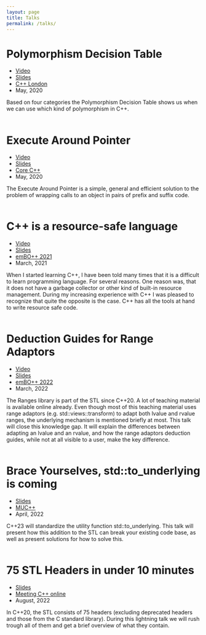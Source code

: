 ```yaml
---
layout: page
title: Talks
permalink: /talks/
---
```


<!--
I would like to have it with the talks like we have it with the posts.
That I have a folder _talks and a layout talk, and then just add
a few variables in the YAML front matter and then an automatically
generated list of the talks in this page.

But for now we do everything within this file with custom
styles and html-code.

-->


<!--Polymorphism Decision Table-->
<div>

<h1>Polymorphism Decision Table</h1>

<section>

  <nav>
    <ul>
      <li><a href="https://youtu.be/vzi0lTVyb-g?t=1730">Video</a></li>
      <li><a href="/assets/slides/C++%20London%20-%20May%202019%20-%20PolymorphismDecisionTable.pdf">Slides</a></li>
      <li><a href="https://www.meetup.com/de-DE/CppLondon/events/268533324/">C++ London</a></li>
      <li>May, 2020</li>
    </ul>
  </nav>

  <article>
    Based on four categories the Polymorphism Decision Table shows us when we can use which kind of polymorphism in C++.
  </article>

</section>

</div>


<br/>


<!--Execute Around Pointer-->
<div>

<h1>Execute Around Pointer</h1>

<section>

  <nav>
    <ul>
	  <li><a href="https://www.youtube.com/watch?v=4HnwuR_bFqs">Video</a></li>
      <li><a href="/assets/slides/Core%20C++%20-%20May%202019%20-%20ExecuteAroundPointer.pdf">Slides</a></li>
      <li><a href="https://www.meetup.com/de-DE/CoreCpp/events/270703090/">Core C++</a></li>
      <li>May, 2020</li>
    </ul>
  </nav>

  <article>
    The Execute Around Pointer is a simple, general and efficient solution to the problem of wrapping calls to an object in pairs of prefix and suffix code.
  </article>

</section>

</div>


<br/>


<!--C++ is a resource-safe language-->
<div>

<h1>C++ is a resource-safe language</h1>

<section>

  <nav>
    <ul>
	  <li><a href="https://www.youtube.com/watch?v=UmdU-y50tW0">Video</a></li>
      <li><a href="/assets/slides/embo++%20-%20C++%20is%20a%20resource-safe%20language.pdf">Slides</a></li>
      <li><a href="https://www.embo.io//">emBO++ 2021</a></li>
      <li>March, 2021</li>
    </ul>
  </nav>

  <article>
    When I started learning C++, I have been told many times that it is a difficult to learn programming language.
For several reasons. One reason was, that it does not have a garbage collector or other kind of built-in resource management.
During my increasing experience with C++ I was pleased to recognize that quite the opposite is the case.
C++ has all the tools at hand to write resource safe code.
  </article>

</section>

</div>


<br/>


<!--Deduction Guides for Range Adaptors-->
<div>

<h1>Deduction Guides for Range Adaptors</h1>

<section>

  <nav>
    <ul>
	  <li><a href="https://www.youtube.com/watch?v=k0GdNrrO6HE">Video</a></li>
      <li><a href="/assets/slides/embo++2022%20-%20Deduction%20Guides%20for%20Range%20Adaptors.pdf">Slides</a></li>
	  <li><a href="https://www.embo.io">emBO++ 2022</a></li>
      <li>March, 2022</li>
    </ul>
  </nav>

  <article>
	The Ranges library is part of the STL since C++20.
A lot of teaching material is available online already.
Even though most of this teaching material uses range adaptors (e.g. std::views::transform)
to adapt both lvalue and rvalue ranges, the underlying mechanism is mentioned briefly at most.
This talk will close this knowledge gap. 
It will explain the differences between adapting an lvalue and an rvalue,
and how the range adaptors deduction guides, while not at all visible to a user, make the key difference.
  </article>

</section>

</div>


<br/>


<!--Brace Yourselves, std::to_underlying is coming-->
<div>

<h1>Brace Yourselves, std::to_underlying is coming</h1>

<section>

  <nav>
    <ul>
      <li><a href="/assets/slides/MUC++-April%202022%20-%20BraceYourselves_std_to_underlying_is_coming.pdf">Slides</a></li>
      <li><a href="https://www.meetup.com/de-DE/MUCplusplus/events/284825082/">MUC++</a></li>
      <li>April, 2022</li>
    </ul>
  </nav>

  <article>
	C++23 will standardize the utility function std::to_underlying. This talk will present how this addition to the STL can break your
existing code base, as well as present solutions for how to solve this. 
  </article>

</section>

</div>


<br/>


<!--75 STL Headers in under 10 minutes-->
<div>

<h1>75 STL Headers in under 10 minutes</h1>

<section>

  <nav>
    <ul>
      <li><a href="/assets/slides/Meeting%20C++-UG-August2022-75%20STL%20Headers%20in%20under%2010%20minutes.pdf">Slides</a></li>
      <li><a href="https://www.meetup.com/meeting-cpp-online/events/287010750/">Meeting C++ online</a></li>
      <li>August, 2022</li>
    </ul>
  </nav>

  <article>
	In C++20, the STL consists of 75 headers (excluding deprecated headers and those from the C standard library).
	During this lightning talk we will rush trough all of them and get a brief overview of what they contain.
  </article>

</section>

</div>
